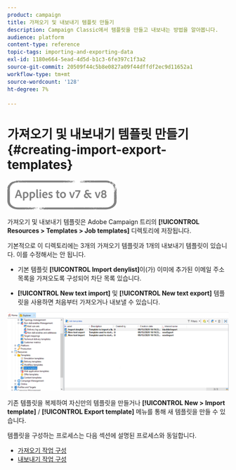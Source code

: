 ```yaml
---
product: campaign
title: 가져오기 및 내보내기 템플릿 만들기
description: Campaign Classic에서 템플릿을 만들고 내보내는 방법을 알아봅니다.
audience: platform
content-type: reference
topic-tags: importing-and-exporting-data
exl-id: 1180e664-5ead-4d5d-b1c3-6fe397c1f3a2
source-git-commit: 20509f44c5b8e0827a09f44dffdf2ec9d11652a1
workflow-type: tm+mt
source-wordcount: '128'
ht-degree: 7%

---
```


# 가져오기 및 내보내기 템플릿 만들기 {#creating-import-export-templates}

![](../../assets/common.svg)

가져오기 및 내보내기 템플릿은 Adobe Campaign 트리의 **[!UICONTROL Resources > Templates > Job templates]** 디렉토리에 저장됩니다.

기본적으로 이 디렉토리에는 3개의 가져오기 템플릿과 1개의 내보내기 템플릿이 있습니다. 이를 수정해서는 안 됩니다.

* 기본 템플릿 **[!UICONTROL Import denylist]**&#x200B;이(가) 이미에 추가된 이메일 주소 목록을 가져오도록 구성되어 차단 목록 있습니다.

* **[!UICONTROL New text import]** 및 **[!UICONTROL New text export]** 템플릿을 사용하면 처음부터 가져오거나 내보낼 수 있습니다.

![](assets/s_ncs_user_export_wizard_template_create.png)

기존 템플릿을 복제하여 자신만의 템플릿을 만들거나 **[!UICONTROL New > Import template]** / **[!UICONTROL Export template]** 메뉴를 통해 새 템플릿을 만들 수 있습니다.

템플릿을 구성하는 프로세스는 다음 섹션에 설명된 프로세스와 동일합니다.

* [가져오기 작업 구성](../../platform/using/executing-import-jobs.md)
* [내보내기 작업 구성](../../platform/using/executing-export-jobs.md)
